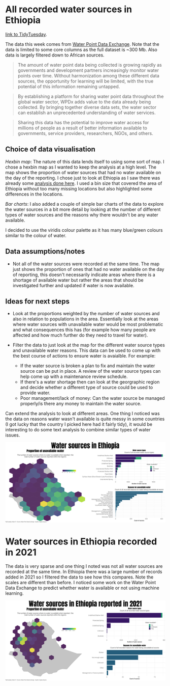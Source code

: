 # All recorded water sources in Ethiopia

[link to TidyTuesday](https://github.com/rfordatascience/tidytuesday/blob/master/data/2021/2021-05-04/readme.md). 

The data this week comes from [Water Point Data Exchange](https://data.waterpointdata.org/dataset/Water-Point-Data-Exchange-WPDx-Basic-/jfkt-jmqa). Note that the data is limited to some core columns as the full dataset is ~300 Mb. Also data is largely filtered down to African sources.

> The amount of water point data being collected is growing rapidly as governments and development partners increasingly monitor water points over time. Without harmonization among these different data sources, the opportunity for learning will be limited, with the true potential of this information remaining untapped. 

> By establishing a platform for sharing water point data throughout the global water sector, WPDx adds value to the data already being collected. By bringing together diverse data sets, the water sector can establish an unprecedented understanding of water services.

> Sharing this data has the potential to improve water access for millions of people as a result of better information available to governments, service providers, researchers, NGOs, and others.

## Choice of data visualisation 

*Hexbin map*: The nature of this data lends itself to using some sort of map. I chose a hexbin map as I wanted to keep the analysis at a high level. The map shows the proportion of water sources that had no water available on the day of the reporting. I chose just to look at Ethiopia as I saw there was already some [analysis done here](https://data.waterpointdata.org/dataset/Ethiopia-Water-Point-Map/2nct-ktzw). I used a bin size that covered the area of Ethiopia without too many missing locations but also highlighted some differences in the locations. 

*Bar charts*: I also added a couple of simple bar charts of the data to explore the water sources in a bit more detail by looking at the number of different types of water sources and the reasons why there wouldn't be any water available. 

I decided to use the viridis colour palette as it has many blue/green colours similar to the colour of water. 

## Data assumptions/notes 

* Not all of the water sources were recorded at the same time. The map just shows the proportion of ones that had no water available on the day of reporting, this doesn't necessarily indicate areas where there is a shortage of available water but rather the areas that should be investigated further and updated if water is now available. 

## Ideas for next steps

* Look at the proportions weighted by the number of water sources and also in relation to populations in the area. Essentially look at the areas where water sources with unavailable water would be most problematic and what consequences this has (for example how many people are affected and how much further do they need to travel for water). 

* Filter the data to just look at the map for the different water source types and unavailable water reasons. This data can be used to come up with the best course of actions to ensure water is avaialble. For example: 

    * If the water source is broken a plan to fix and maintain the water source can be put in place. A review of the water source types can help come up with a maintenance review schedule. 
    * If there's a water shortage then can look at the georgraphic region and decide whether a different type of source could be used to provide water. 
    * Poor management/lack of money: Can the water source be managed properly/is there any money to maintain the water source. 
    
Can extend the analysis to look at different areas. One thing I noticed was the data on reasons water wasn't available is quite messy in some countries (I got lucky that the country I picked here had it fairly tidy), it would be interesting to do some text analysis to combine similar types of water issues. 

<p align="center">
  <img src="https://github.com/kayleahaynes/TidyTuesday/blob/master/2021/week19/week19.png" width="1000">
</p>

# Water sources in Ethiopia recorded in 2021

The data is very sparse and one thing I noted was not all water sources are recorded at the same time. In Ethiopia there was a large number of records added in 2021 so I filtered the data to see how this compares. Note the scales are different than before. I noticed some work on the Water Point Data Exchange to predict whether water is available or not using machine learning. 

<p align="center">
  <img src="https://github.com/kayleahaynes/TidyTuesday/blob/master/2021/week19/week19_2.png" width="1000">
</p>

